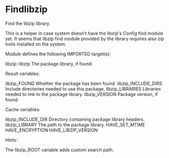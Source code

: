 # Findlibzip

Find the libzip library.

This is a helper in case system doesn't have the libzip's Config find module
yet. It seems that libzip find module provided by the library requires also
zip tools installed on the system.

Module defines the following IMPORTED target(s):

  libzip::libzip
    The package library, if found.

Result variables:

  libzip_FOUND
    Whether the package has been found.
  libzip_INCLUDE_DIRS
    Include directories needed to use this package.
  libzip_LIBRARIES
    Libraries needed to link to the package library.
  libzip_VERSION
    Package version, if found.

Cache variables:

  libzip_INCLUDE_DIR
    Directory containing package library headers.
  libzip_LIBRARY
    The path to the package library.
  HAVE_SET_MTIME
  HAVE_ENCRYPTION
  HAVE_LIBZIP_VERSION

Hints:

  The libzip_ROOT variable adds custom search path.
